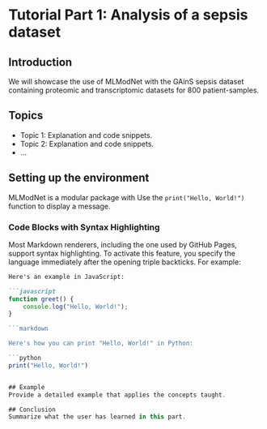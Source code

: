 # Tutorial Part 1: Analysis of a sepsis dataset

## Introduction
We will showcase the use of MLModNet with the GAinS sepsis dataset containing proteomic and transcriptomic datasets for 800 patient-samples.

## Topics
- Topic 1: Explanation and code snippets.
- Topic 2: Explanation and code snippets.
- ...

## Setting up the environment
MLModNet is a modular package with 
Use the `print("Hello, World!")` function to display a message.



### Code Blocks with Syntax Highlighting

Most Markdown renderers, including the one used by GitHub Pages, support syntax highlighting. To activate this feature, you specify the language immediately after the opening triple backticks. For example:

```markdown
Here's an example in JavaScript:

```javascript
function greet() {
    console.log("Hello, World!");
}

```markdown

Here's how you can print "Hello, World!" in Python:

```python
print("Hello, World!")


## Example
Provide a detailed example that applies the concepts taught.

## Conclusion
Summarize what the user has learned in this part.

